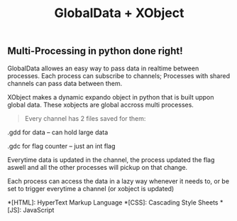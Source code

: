 ﻿---
layout: post
title: GlobalData + XObject
description: >
  Highest level environment imaginable 
sitemap: true
---

## Multi-Processing in python done right!


GlobalData allowes an easy way to pass data in realtime between processes.
Each process can subscribe to channels; Processes with shared channels can pass data between them.

XObject makes a dynamic expando object in python that is built uppon global data.
These xobjects are global accross multi processes.

> Every channel has 2 files saved for them:

.gdd for data – can hold large data

.gdc for flag counter – just an int flag

Everytime data is updated in the channel, the process updated the flag aswell
and all the other processes will pickup on that change.

Each process can access the data in a lazy way whenever it needs to,
or be set to trigger everytime a channel (or xobject is updated)



*[HTML]: HyperText Markup Language
*[CSS]: Cascading Style Sheets
*[JS]: JavaScript

